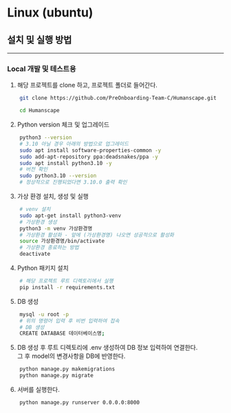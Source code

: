 # Linux (ubuntu)

## 설치 및 실행 방법
---
### Local 개발 및 테스트용
1. 해당 프로젝트를 clone 하고, 프로젝트 폴더로 들어간다.
```bash
	git clone https://github.com/PreOnboarding-Team-C/Humanscape.git
```
```bash
	cd Humanscape
```

2. Python version 체크 및 업그레이드
```bash
	python3 --version
    # 3.10 아닐 경우 아래의 방법으로 업그레이드
    sudo apt install software-properties-common -y
    sudo add-apt-repository ppa:deadsnakes/ppa -y
    sudo apt install python3.10 -y
    # 버전 확인
    sudo python3.10 --version
    # 정상적으로 진행되었다면 3.10.0 출력 확인
```

3. 가상 환경 설치, 생성 및 실행
```bash
    # venv 설치
    sudo apt-get install python3-venv
    # 가상환경 생성
    python3 -m venv 가상환경명
    # 가상환경 활성화 - 앞에 (가상환경명) 나오면 성공적으로 활성화
    source 가상환경명/bin/activate
    # 가상환경 종료하는 방법
    deactivate
```

4. Python 패키지 설치
```bash
    # 해당 프로젝트 루트 디렉토리에서 실행
	pip install -r requirements.txt
```

5. DB 생성
```bash
	mysql -u root -p
	# 위의 명령어 입력 후 비번 입력하여 접속
    # DB 생성
    CREATE DATABASE 데이터베이스명;
```

5. DB 생성 후 루트 디렉토리에 .env 생성하여 DB 정보 입력하여 연결한다.  
그 후 model의 변경사항을 DB에 반영한다.
```bash
	python manage.py makemigrations
	python manage.py migrate
```

6. 서버를 실행한다.
```bash
	python manage.py runserver 0.0.0.0:8000
```
